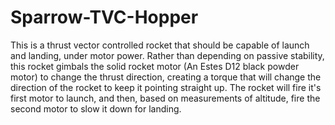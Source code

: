 # Sparrow-TVC-Hopper
This is a thrust vector controlled rocket that should be capable of launch and landing, under motor power. Rather than depending on passive stability, this rocket gimbals the solid rocket motor (An Estes D12 black powder motor) to change the thrust direction, creating a torque that will change the direction of the rocket to keep it pointing straight up. The rocket will fire it's first motor to launch, and then, based on measurements of altitude, fire the second motor to slow it down for landing. 

